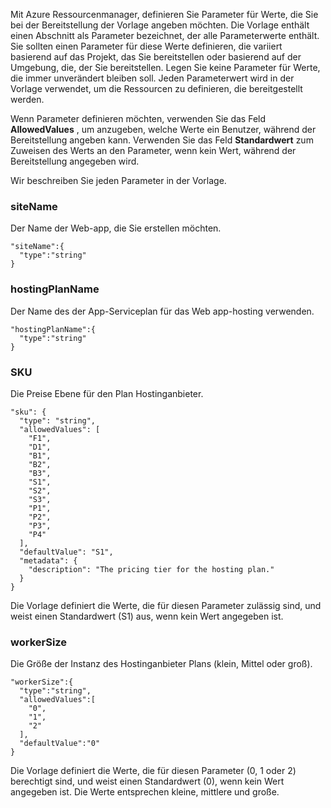 Mit Azure Ressourcenmanager, definieren Sie Parameter für Werte, die Sie bei der Bereitstellung der Vorlage angeben möchten. Die Vorlage enthält einen Abschnitt als Parameter bezeichnet, der alle Parameterwerte enthält.
Sie sollten einen Parameter für diese Werte definieren, die variiert basierend auf das Projekt, das Sie bereitstellen oder basierend auf der Umgebung, die, der Sie bereitstellen. Legen Sie keine Parameter für Werte, die immer unverändert bleiben soll. Jeden Parameterwert wird in der Vorlage verwendet, um die Ressourcen zu definieren, die bereitgestellt werden. 

Wenn Parameter definieren möchten, verwenden Sie das Feld **AllowedValues** , um anzugeben, welche Werte ein Benutzer, während der Bereitstellung angeben kann. Verwenden Sie das Feld **Standardwert** zum Zuweisen des Werts an den Parameter, wenn kein Wert, während der Bereitstellung angegeben wird.

Wir beschreiben Sie jeden Parameter in der Vorlage.

### <a name="sitename"></a>siteName

Der Name der Web-app, die Sie erstellen möchten.

    "siteName":{
      "type":"string"
    }

### <a name="hostingplanname"></a>hostingPlanName

Der Name des der App-Serviceplan für das Web app-hosting verwenden.
    
    "hostingPlanName":{
      "type":"string"
    }

### <a name="sku"></a>SKU

Die Preise Ebene für den Plan Hostinganbieter.

    "sku": {
      "type": "string",
      "allowedValues": [
        "F1",
        "D1",
        "B1",
        "B2",
        "B3",
        "S1",
        "S2",
        "S3",
        "P1",
        "P2",
        "P3",
        "P4"
      ],
      "defaultValue": "S1",
      "metadata": {
        "description": "The pricing tier for the hosting plan."
      }
    }

Die Vorlage definiert die Werte, die für diesen Parameter zulässig sind, und weist einen Standardwert (S1) aus, wenn kein Wert angegeben ist.

### <a name="workersize"></a>workerSize

Die Größe der Instanz des Hostinganbieter Plans (klein, Mittel oder groß).

    "workerSize":{
      "type":"string",
      "allowedValues":[
        "0",
        "1",
        "2"
      ],
      "defaultValue":"0"
    }
    
Die Vorlage definiert die Werte, die für diesen Parameter (0, 1 oder 2) berechtigt sind, und weist einen Standardwert (0), wenn kein Wert angegeben ist. Die Werte entsprechen kleine, mittlere und große.
